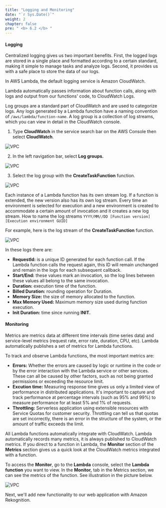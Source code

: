```yaml
---
title: "Logging and Monitoring"
date: "`r Sys.Date()`"
weight: 2
chapter: false
pre: " <b> 6.2 </b> "
---
```


#### **Logging**

Centralized logging gives us two important benefits. First, the logged logs are stored in a single place and formatted according to a certain standard, making it simple to manage tasks and analyze logs. Second, it provides us with a safe place to store the data of our logs.

In AWS Lambda, the default logging service is Amazon CloudWatch.

Lambda automatically passes information about function calls, along with logs and output from our functions' code, to CloudWatch Logs.

Log groups are a standard part of CloudWatch and are used to categorize logs. Any logs generated by a Lambda function have a naming convention of `/aws/lambda/function-name`. A log group is a collection of log streams, which you can view in detail in the CloudWatch console.

1. Type **CloudWatch** in the service search bar on the AWS Console then select **CloudWatch**.

![VPC](/images/6.test/6.2-logmonitor/6.2-1new.png)

2. In the left navigation bar, select **Log groups.**

![VPC](/images/6.test/6.2-logmonitor/6.2-2new.png)

3. Select the log group with the **CreateTaskFunction** function.

![VPC](/images/6.test/6.2-logmonitor/6.2-3new.png)

Each instance of a Lambda function has its own stream log. If a function is extended, the new version also has its own log stream. Every time an environment is selected for execution and a new environment is created to accommodate a certain amount of invocation and it creates a new log stream. How to name the log streams `YYYY/MM//DD [Function version] [Execution environment GUID]`

For example, here is the log stream of the **CreateTaskFunction** function.

![VPC](/images/6.test/6.2-logmonitor/6.2-4new.png)

In these logs there are:

- **RequestId:** is a unique ID generated for each function call. If the Lambda function calls the request again, this ID will remain unchanged and remain in the logs for each subsequent callback.
- **Start/End:** these values mark an invocation, so the log lines between these values all belong to the same invocation.
- **Duration:** execution time of the function.
- **Billed Duration:** rounding operation for Duration.
- **Memory Size:** the size of memory allocated to the function.
- **Max Memory Used:** Maximum memory size used during function execution.
- **Init Duration:** time since running **INIT.**

#### **Monitoring**

Metrics are metrics data at different time intervals (time series data) and service-level metrics (request rate, error rate, duration, CPU, etc). Lambda automatically publishes a set of metrics for Lambda functions.

To track and observe Lambda functions, the most important metrics are:

- **Errors:** Whether the errors are caused by logic or runtime in the code or by the error interaction with the Lambda service or other services. These can all be caused by other factors, such as not being granted permissions or exceeding the resource limit.
- **Excution time:** Measuring response time gives us only a limited view of performance in distributed applications. It's important to capture and track performance at percentage intervals (such as 95% and 99%) to measure performance for at least 5% and 1% of requests.
- **Throttling:** Serverless application using extensible resources with Service Quotas for customer security. Throttling can tell us that quotas are set incorrectly, there is an error in the structure of the system, or the amount of traffic exceeds the limit.

All Lambda functions automatically integrate with CloudWatch. Lambda automatically records many metrics, it is always published to CloudWatch metrics. If you direct to a function in Lambda, the **Monitor** section of the **Metrics** section gives us a quick look at the CloudWatch metrics integrated with a function.

To access the **Monitor**, go to the **Lambda** console, select the **Lambda function** you want to view. In the **Monitor,** tab in the Metrics section, we can see the metrics of the function. See illustration in the picture below.

![VPC](/images/6.test/6.2-logmonitor/6.2-5new.png)

Next, we'll add new functionality to our web application with Amazon Rekognition.
